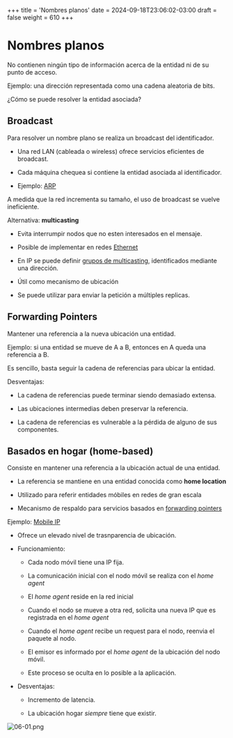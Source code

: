 +++
title = 'Nombres planos'
date = 2024-09-18T23:06:02-03:00
draft = false
weight = 610
+++

# Nombres planos

No contienen ningún tipo de información acerca de la entidad ni de su punto de acceso.

Ejemplo: una dirección representada como una cadena aleatoria de bits.

¿Cómo se puede resolver la entidad asociada?

## Broadcast

Para resolver un nombre plano se realiza un broadcast del identificador.

- Una red LAN (cableada o wireless) ofrece servicios eficientes de broadcast.

- Cada máquina chequea si contiene la entidad asociada al identificador.

- Ejemplo: [ARP](https://en.wikipedia.org/wiki/Address_Resolution_Protocol)

A medida que la red incrementa su tamaño, el uso de broadcast se vuelve ineficiente.

Alternativa: **multicasting**

- Evita interrumpir nodos que no esten interesados en el mensaje.

- Posible de implementar en redes [Ethernet](https://en.wikipedia.org/wiki/Multicast#Ethernet)

- En IP se puede definir [grupos de multicasting](https://en.wikipedia.org/wiki/Multicast#IP), identificados mediante una dirección.

- Útil como mecanismo de ubicación

- Se puede utilizar para enviar la petición a múltiples replicas.

## Forwarding Pointers

Mantener una referencia a la nueva ubicación una entidad.

Ejemplo: si una entidad se mueve de A a B, entonces en A queda una referencia a B.

Es sencillo, basta seguir la cadena de referencias para ubicar la entidad.

Desventajas:

- La cadena de referencias puede terminar siendo demasiado extensa.

- Las ubicaciones intermedias deben preservar la referencia.

- La cadena de referencias es vulnerable a la pérdida de alguno de sus componentes.

## Basados en hogar (home-based)

Consiste en mantener una referencia a la ubicación actual de una entidad.

- La referencia se mantiene en una entidad conocida como **home location**

- Utilizado para referir entidades móbiles en redes de gran escala

- Mecanismo de respaldo para servicios basados en [forwarding pointers](#forwarding-pointers)

Ejemplo: [Mobile IP](https://en.wikipedia.org/wiki/Mobile_IP)

- Ofrece un elevado nivel de trasnparencia de ubicación.

- Funcionamiento:
    
    - Cada nodo móvil tiene una IP fija.

    - La comunicación inicial con el nodo móvil se realiza con el *home agent*

    - El *home agent* reside en la red inicial

    - Cuando el nodo se mueve a otra red, solicita una nueva IP que es registrada en el *home agent*

    - Cuando el *home agent* recibe un request para el nodo, reenvia el paquete al nodo.

    - El emisor es informado por el *home agent* de la ubicación del nodo móvil.

    - Este proceso se oculta en lo posible a la aplicación.

- Desventajas:
    
    - Incremento de latencia.

    - La ubicación hogar _siempre_ tiene que existir.

![06-01.png](/06-01.png)

